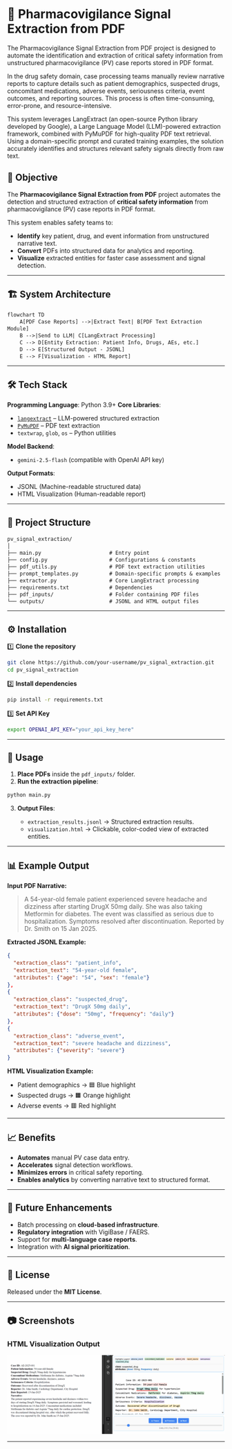 # 📄 Pharmacovigilance Signal Extraction from PDF
The Pharmacovigilance Signal Extraction from PDF project is designed to automate the identification and extraction of critical safety information from unstructured pharmacovigilance (PV) case reports stored in PDF format.

In the drug safety domain, case processing teams manually review narrative reports to capture details such as patient demographics, suspected drugs, concomitant medications, adverse events, seriousness criteria, event outcomes, and reporting sources. This process is often time-consuming, error-prone, and resource-intensive.

This system leverages LangExtract (an open-source Python library developed by Google), a Large Language Model (LLM)-powered extraction framework, combined with PyMuPDF for high-quality PDF text retrieval. Using a domain-specific prompt and curated training examples, the solution accurately identifies and structures relevant safety signals directly from raw text.

## 📌 Objective
The **Pharmacovigilance Signal Extraction from PDF** project automates the detection and structured extraction of **critical safety information** from pharmacovigilance (PV) case reports in PDF format.  

This system enables safety teams to:
- **Identify** key patient, drug, and event information from unstructured narrative text.
- **Convert** PDFs into structured data for analytics and reporting.
- **Visualize** extracted entities for faster case assessment and signal detection.

---

## 🏗 System Architecture
```mermaid
flowchart TD
    A[PDF Case Reports] -->|Extract Text| B[PDF Text Extraction Module]
    B -->|Send to LLM| C[LangExtract Processing]
    C --> D[Entity Extraction: Patient Info, Drugs, AEs, etc.]
    D --> E[Structured Output - JSONL]
    E --> F[Visualization - HTML Report]
````

---

## 🛠 Tech Stack

**Programming Language**: Python 3.9+
**Core Libraries**:

* [`langextract`](https://pypi.org/project/langextract/) – LLM-powered structured extraction
* [`PyMuPDF`](https://pymupdf.readthedocs.io/) – PDF text extraction
* `textwrap`, `glob`, `os` – Python utilities

**Model Backend**:

* `gemini-2.5-flash` (compatible with OpenAI API key)

**Output Formats**:

* JSONL (Machine-readable structured data)
* HTML Visualization (Human-readable report)

---

## 📂 Project Structure

```
pv_signal_extraction/
│
├── main.py                      # Entry point
├── config.py                    # Configurations & constants
├── pdf_utils.py                 # PDF text extraction utilities
├── prompt_templates.py          # Domain-specific prompts & examples
├── extractor.py                 # Core LangExtract processing
├── requirements.txt             # Dependencies
├── pdf_inputs/                  # Folder containing PDF files
└── outputs/                     # JSONL and HTML output files
```

---

## ⚙️ Installation

1️⃣ **Clone the repository**

```bash
git clone https://github.com/your-username/pv_signal_extraction.git
cd pv_signal_extraction
```

2️⃣ **Install dependencies**

```bash
pip install -r requirements.txt
```

3️⃣ **Set API Key**

```bash
export OPENAI_API_KEY="your_api_key_here"
```

---

## 🚀 Usage

1. **Place PDFs** inside the `pdf_inputs/` folder.
2. **Run the extraction pipeline**:

```bash
python main.py
```

3. **Output Files**:

   * `extraction_results.jsonl` → Structured extraction results.
   * `visualization.html` → Clickable, color-coded view of extracted entities.

---

## 📊 Example Output

**Input PDF Narrative:**

> A 54-year-old female patient experienced severe headache and dizziness after starting DrugX 50mg daily. She was also taking Metformin for diabetes. The event was classified as serious due to hospitalization. Symptoms resolved after discontinuation. Reported by Dr. Smith on 15 Jan 2025.

**Extracted JSONL Example:**

```json
{
  "extraction_class": "patient_info",
  "extraction_text": "54-year-old female",
  "attributes": {"age": "54", "sex": "female"}
},
{
  "extraction_class": "suspected_drug",
  "extraction_text": "DrugX 50mg daily",
  "attributes": {"dose": "50mg", "frequency": "daily"}
},
{
  "extraction_class": "adverse_event",
  "extraction_text": "severe headache and dizziness",
  "attributes": {"severity": "severe"}
}
```

**HTML Visualization Example:**

* Patient demographics → 🟦 Blue highlight
* Suspected drugs → 🟧 Orange highlight
* Adverse events → 🟥 Red highlight

---

## 📈 Benefits

* **Automates** manual PV case data entry.
* **Accelerates** signal detection workflows.
* **Minimizes errors** in critical safety reporting.
* **Enables analytics** by converting narrative text to structured format.

---

## 🔮 Future Enhancements

* Batch processing on **cloud-based infrastructure**.
* **Regulatory integration** with VigiBase / FAERS.
* Support for **multi-language case reports**.
* Integration with **AI signal prioritization**.

---

## 📜 License

Released under the **MIT License**.

---

## 📷 Screenshots
### HTML Visualization Output

![Visualization Example](LangExtract.gif)

---

```
